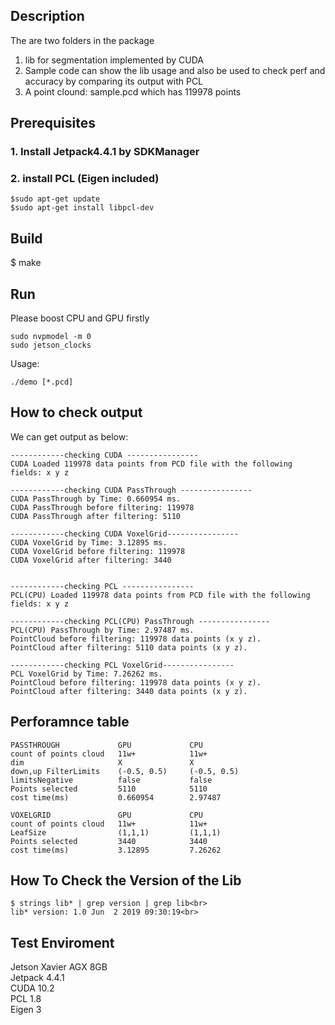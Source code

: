 ## Description
The are two folders in the package
1. lib for segmentation implemented by CUDA
2. Sample code can show the lib usage and also be used to check perf
   and accuracy by comparing its output with PCL
3. A point clound: sample.pcd which has 119978 points

## Prerequisites

### 1. Install Jetpack4.4.1 by SDKManager
### 2. install PCL (Eigen included)
```
$sudo apt-get update
$sudo apt-get install libpcl-dev
```
## Build
$ make

## Run
Please boost CPU and GPU firstly

```
sudo nvpmodel -m 0
sudo jetson_clocks 
```
Usage:<br>
```
./demo [*.pcd]
```
## How to check output
We can get output as below:
```
------------checking CUDA ---------------- 
CUDA Loaded 119978 data points from PCD file with the following fields: x y z

------------checking CUDA PassThrough ---------------- 
CUDA PassThrough by Time: 0.660954 ms.
CUDA PassThrough before filtering: 119978
CUDA PassThrough after filtering: 5110

------------checking CUDA VoxelGrid---------------- 
CUDA VoxelGrid by Time: 3.12895 ms.
CUDA VoxelGrid before filtering: 119978
CUDA VoxelGrid after filtering: 3440


------------checking PCL ---------------- 
PCL(CPU) Loaded 119978 data points from PCD file with the following fields: x y z

------------checking PCL(CPU) PassThrough ---------------- 
PCL(CPU) PassThrough by Time: 2.97487 ms.
PointCloud before filtering: 119978 data points (x y z).
PointCloud after filtering: 5110 data points (x y z).

------------checking PCL VoxelGrid---------------- 
PCL VoxelGrid by Time: 7.26262 ms.
PointCloud before filtering: 119978 data points (x y z).
PointCloud after filtering: 3440 data points (x y z).

```


**Perforamnce table**
-------------------------------------------------
```
PASSTHROUGH             GPU             CPU
count of points cloud   11w+            11w+
dim                     X               X
down,up FilterLimits    (-0.5, 0.5)     (-0.5, 0.5)
limitsNegative          false           false
Points selected         5110            5110
cost time(ms)           0.660954        2.97487
```
```
VOXELGRID               GPU             CPU
count of points cloud   11w+            11w+
LeafSize                (1,1,1)         (1,1,1)
Points selected         3440            3440
cost time(ms)           3.12895         7.26262
```
**How To Check the Version of the Lib**
-------------------------------------------------
```
$ strings lib* | grep version | grep lib<br>
lib* version: 1.0 Jun  2 2019 09:30:19<br>
```
**Test Enviroment**
-------------------------------------------------
Jetson Xavier AGX 8GB<br>
Jetpack 4.4.1<br>
CUDA 10.2<br>
PCL 1.8<br>
Eigen 3<br>

